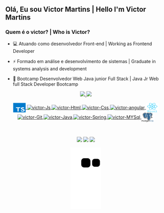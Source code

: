 ## Olá, Eu sou Victor Martins | Hello I'm Victor Martins

### Quem é o victor? | Who is Victor?

* 💻 Atuando como desenvolvedor Front-end  | Working as Frontend Developer 

* ⚡ Formado em análise e desenvolvimento de sistemas | Graduate in systems analysis and development

* 🌱 Bootcamp Desenvolvedor Web Java junior Full Stack | Java Jr Web full Stack Developer Bootcamp


<div align="center">
  <a href="https://github.com/victormreis">
    
  <img height="150em" src="https://github-readme-stats.vercel.app/api?username=victormreis&show_icons=true&theme=dark&include_all_commits=true&count_private=true"/>
  <img height="150em" src="https://github-readme-stats.vercel.app/api/top-langs/?username=victormreis&layout=compact&langs_count=7&theme=dark"/>

</div>

<div align="center">
<div style="display: inline_block"><br/>
    <img align="center" alt="victor-TS" height="30" width="40" src="https://raw.githubusercontent.com/devicons/devicon/master/icons/typescript/typescript-original.svg">
    <img align="center" alt="victor-Js" height="30" width="40" src="https://cdn.jsdelivr.net/gh/devicons/devicon/icons/javascript/javascript-original.svg">
    <img align="center" alt="victor-Html" height="30" width="40" src="https://cdn.jsdelivr.net/gh/devicons/devicon/icons/html5/html5-original.svg">    
    <img align="center" alt="victor-Css" height="30" width="40" src="https://cdn.jsdelivr.net/gh/devicons/devicon/icons/css3/css3-original.svg">      
    <img align="center" alt="victor-angular" height="30" width="40" src="https://cdn.jsdelivr.net/gh/devicons/devicon/icons/angularjs/angularjs-original.svg"/>
    <img align="center" alt="victor-react" height="30" width="40" src="https://raw.githubusercontent.com/devicons/devicon/master/icons/react/react-original-wordmark.svg"/>
    <img align="center" alt="victor-Git" height="30" width="40" src="https://cdn.jsdelivr.net/gh/devicons/devicon/icons/git/git-original.svg">       
    <img align="center" alt="victor-Java" height="30" width="40" src="https://cdn.jsdelivr.net/gh/devicons/devicon/icons/java/java-plain.svg"> 
    <img align="center" alt="victor-Spring" height="30" width="40" src="https://cdn.jsdelivr.net/gh/devicons/devicon/icons/spring/spring-original.svg">
    <img align="center" alt="victor-MYSql" height="30" width="40"  src="https://cdn.jsdelivr.net/gh/devicons/devicon/icons/mysql/mysql-original.svg">
    <img align="center" alt="victor-Postgre" height="30" width="40"  src="https://raw.githubusercontent.com/devicons/devicon/master/icons/postgresql/postgresql-original-wordmark.svg">
  
<div><br/>
  
 ##

  <div>   
  <a href = "mailto:vitor.jhoul@gmail.com"><img src="https://img.shields.io/badge/-Gmail-%23333?style=for-the-badge&logo=gmail&logoColor=white" target="_blank"></a>
  <a href="https://www.linkedin.com/in/victorm-reis" target="_blank"><img src="https://img.shields.io/badge/-LinkedIn-%230077B5?style=for-the-badge&logo=linkedin&logoColor=white" target="_blank"></a>
  <a href="https://www.instagram.com/_vmreis/" target="_blank"><img src="https://img.shields.io/badge/-Instagram-%23E4405F?style=for-the-badge&logo=instagram&logoColor=white" target="_blank"></a>
    
  ![Snake animation](https://github.com/victormreis/victormreis/blob/output/github-contribution-grid-snake.svg)
    
</div>
